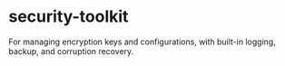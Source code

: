 # security-toolkit
For managing encryption keys and configurations, with built-in logging, backup, and corruption recovery.
